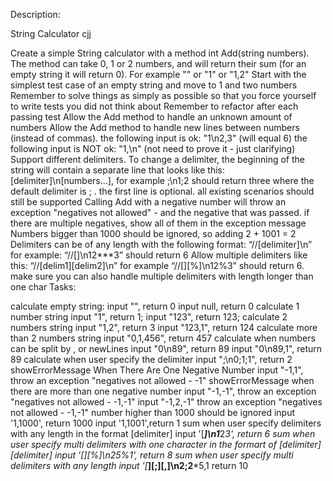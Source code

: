 Description:

String Calculator cjj

Create a simple String calculator with a method int Add(string numbers). The method can take 0, 1 or 2 numbers, and will return their sum (for an empty string it will return 0). For example "" or "1" or "1,2"
Start with the simplest test case of an empty string and move to 1 and two numbers
Remember to solve things as simply as possible so that you force yourself to write tests you did not think about
Remember to refactor after each passing test
Allow the Add method to handle an unknown amount of numbers
Allow the Add method to handle new lines between numbers (instead of commas).
the following input is ok: "1\n2,3" (will equal 6)
the following input is NOT ok: "1,\n" (not need to prove it - just clarifying)
Support different delimiters. To change a delimiter, the beginning of the string will contain a separate line that looks like this: [delimiter]\n[numbers...], for example ;\n1;2 should return three where the default delimiter is ; .
the first line is optional. all existing scenarios should still be supported
Calling Add with a negative number will throw an exception "negatives not allowed" - and the negative that was passed.
if there are multiple negatives, show all of them in the exception message
Numbers bigger than 1000 should be ignored, so adding 2 + 1001 = 2
Delimiters can be of any length with the following format: “//[delimiter]\n” for example: “//[]\n12***3” should return 6
Allow multiple delimiters like this: “//[delim1][delim2]\n” for example “//[][%]\n12%3” should return 6.
make sure you can also handle multiple delimiters with length longer than one char
Tasks:

calculate empty string:
input "", return 0
input null, return 0
calculate 1 number string
input "1", return 1;
input "123", return 123;
calculate 2 numbers string
input "1,2", return 3
input "123,1", return 124
calculate more than 2 numbers string
input "0,1,456", return 457
calculate when numbers can be split by , or newLines
input "0\n89", return 89
input "0\n89,1", return 89
calculate when user specify the delimiter
input ";\n0;1;1", return 2
showErrorMessage When There Are One Negative Number
input "-1,1", throw an exception "negatives not allowed - -1"
showErrorMessage when there are more than one negative number
input "-1,-1", throw an exception "negatives not allowed - -1,-1"
input "-1,2,-1" throw an exception "negatives not allowed - -1,-1"
number higher than 1000 should be ignored
input '1,1000', return 1000
input '1,1001',return 1
sum when user specify delimiters with any length in the format [delimiter]
input '[***]\n1***2***3', return 6
sum when user specify multi delimiters with one character in the formart of [delimiter][delimiter]
input '[*][%]\n2*5%1', return 8
sum when user specify multi delimiters with any length
input '[***][;][,]\n2;2***5,1 return 10
